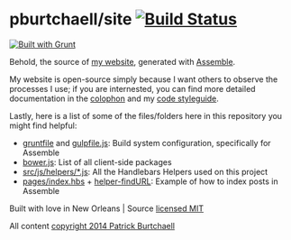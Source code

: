 # pburtchaell/site [![Build Status](https://travis-ci.org/pburtchaell/site.svg?branch=master)](https://travis-ci.org/pburtchaell/site)

[![Built with Grunt](https://cdn.gruntjs.com/builtwith.png)](http://gruntjs.com/)

Behold, the source of [my website](http://pburtchaell.com/), generated with [Assemble][].

My website is open-source simply because I want others to observe the processes I use; if you are internested, you can find more detailed documentation in the [colophon][3] and my [code styleguide][4].

Lastly, here is a list of some of the files/folders here in this repository you might find helpful:

- [gruntfile](gruntfile.js) and [gulpfile.js](gulpfile.js): Build system configuration, specifically for Assemble
- [bower.js](bower.json): List of all client-side packages
- [src/js/helpers/*.js](src/js/helpers): All the Handlebars Helpers used on this project
- [pages/index.hbs](pages/index.hbs) + [helper-findURL](src/js/helpers/helper-findURL.js): Example of how to index posts in Assemble

[Assemble]: http://assemble.io "Assemble Static Site Generator"
[3]: http://pburtchaell.com/colophon "@pburtchaell's colophon"
[4]: http://pburtchaell.com/styleguide "@pburtchaell's styleguide"


Built with love in New Orleans | Source [licensed MIT](LICENSE)

All content [copyright 2014 Patrick Burtchaell](LICENSE)
